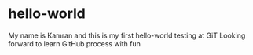 # hello-world
My name is Kamran and this is my first hello-world testing at GiT
Looking forward to learn GitHub process with fun
